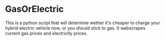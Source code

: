 # GasOrElectric
This is a python script that will determine wether it's cheaper to charge your hybrid electric vehicle now, or you should stick to gas. It webscrapes current gas prices and electricity prices.
